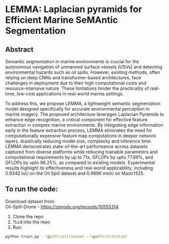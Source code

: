 # LEMMA: Laplacian pyramids for Efficient Marine SeMAntic Segmentation

## Abstract

Semantic segmentation in marine environments is crucial for the autonomous navigation of unmanned surface vessels (USVs) and detecting environmental hazards such as oil spills. However, existing methods, often relying on deep CNNs and transformer-based architectures, face challenges in deployment due to their high computational costs and resource-intensive nature. These limitations hinder the practicality of real-time, low-cost applications in real-world marine settings.

To address this, we propose LEMMA, a lightweight semantic segmentation model designed specifically for accurate environmental perception in marine imagery. The proposed architecture leverages Laplacian Pyramids to enhance edge recognition, a critical component for effective feature extraction in complex marine environments. By integrating edge information early in the feature extraction process, LEMMA eliminates the need for computationally expensive feature map computations in deeper network layers, drastically reducing model size, complexity and inference time. LEMMA demonstrates state-of-the-art performance across datasets captured from diverse platforms while reducing trainable parameters and computational requirements by up to 71x, GFLOPs by upto 77.69%, and GFLOPs by upto 86.25%, as compared to existing models. Experimental results highlight its effectiveness and real-world applicability, including 0.9342 IoU on the Oil Spill dataset and 0.9896 mIoU on Mastr1325. 

## To run the code:

Download dataset from: <br>
Oil-Spill-Drone - https://zenodo.org/records/10555314 <br>

1. Clone the repo
2. %cd into the repo
3. Run:
```bash
python train.py --\path\to\trainset --\path\to\testset
```
